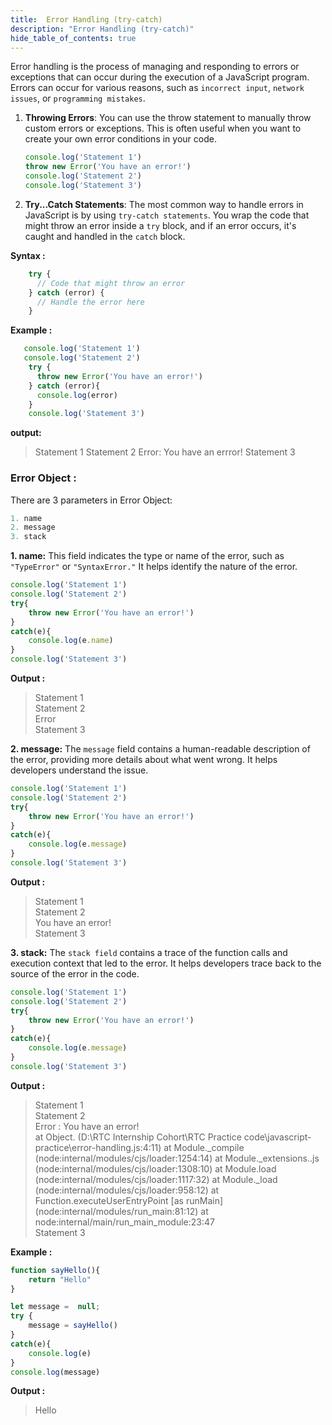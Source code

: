 ```yaml
---
title:  Error Handling (try-catch)
description: "Error Handling (try-catch)"
hide_table_of_contents: true
---
```


Error handling is the process of managing and responding to errors or exceptions that can occur during the execution of a JavaScript program. Errors can occur for various reasons, such as `incorrect input`, `network issues`, or `programming mistakes`.

1. **Throwing Errors**: You can use the throw statement to manually throw custom errors or exceptions. This is often useful when you want to create your own error conditions in your code.

    ```javascript
    console.log('Statement 1')
    throw new Error('You have an error!')
    console.log('Statement 2')
    console.log('Statement 3')
    ```

2. **Try...Catch Statements**: The most common way to handle errors in JavaScript is by using `try-catch statements`. You wrap the code that might throw an error inside a `try` block, and if an error occurs, it's caught and handled in the `catch` block.

**Syntax :**
```javascript
    try {
      // Code that might throw an error
    } catch (error) {
      // Handle the error here
    }
```
**Example :**

```javascript
   console.log('Statement 1')
   console.log('Statement 2')
    try {
      throw new Error('You have an error!')
    } catch (error){
      console.log(error)
    }
    console.log('Statement 3')
```
**output:**
>Statement 1
>Statement 2
>Error: You have an errror!
>Statement 3

### Error Object :
There are 3 parameters in Error Object:

```js
1. name
2. message
3. stack
```
**1. name:**
This field indicates the type or name of the error, such as `"TypeError"` or `"SyntaxError."` It helps identify the nature of the error.

```javascript
console.log('Statement 1')
console.log('Statement 2')
try{
    throw new Error('You have an error!')
}
catch(e){
    console.log(e.name)
}
console.log('Statement 3')
```
**Output :**

>Statement 1<br/>
>Statement 2<br/>
>Error<br/>
>Statement 3

**2. message:**
The `message` field contains a human-readable description of the error, providing more details about what went wrong. It helps developers understand the issue.

```javascript
console.log('Statement 1')
console.log('Statement 2')
try{
    throw new Error('You have an error!')
}
catch(e){
    console.log(e.message)
}
console.log('Statement 3')
```
**Output :**

>Statement 1<br/>
>Statement 2<br/>
>You have an error!<br/>
>Statement 3

**3. stack:**
The `stack field` contains a trace of the function calls and execution context that led to the error. It helps developers trace back to the source of the error in the code.

```javascript
console.log('Statement 1')
console.log('Statement 2')
try{
    throw new Error('You have an error!')
}
catch(e){
    console.log(e.message)
}
console.log('Statement 3')
```
**Output :**

>Statement 1<br/>
>Statement 2<br/>
>Error : You have an error! <br/>
at Object. (D:\RTC Internship Cohort\RTC Practice code\javascript-practice\error-handling.js:4:11)
    at Module._compile (node:internal/modules/cjs/loader:1254:14)
    at Module._extensions..js (node:internal/modules/cjs/loader:1308:10)
    at Module.load (node:internal/modules/cjs/loader:1117:32)
    at Module._load (node:internal/modules/cjs/loader:958:12)
    at Function.executeUserEntryPoint [as runMain] (node:internal/modules/run_main:81:12)
    at node:internal/main/run_main_module:23:47<br/>
>Statement 3

**Example :**

```javascript
function sayHello(){
    return "Hello"
}

let message =  null;
try {
    message = sayHello()
}
catch(e){
    console.log(e)
}
console.log(message)
```
**Output :**

>Hello